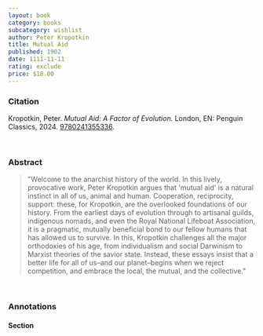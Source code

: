 ```yaml
---
layout: book
category: books
subcategory: wishlist
author: Peter Kropotkin
title: Mutual Aid
published: 1902
date: 1111-11-11
rating: exclude
price: $18.00
---
```


### Citation

Kropotkin, Peter. *Mutual Aid: A Factor of Evolution.* London, EN: Penguin Classics, 2024. [9780241355336](https://www.penguinrandomhouse.com/books/743178/mutual-aid-by-peter-kropotkin-introduction-and-notes-by-david-priestland/).

<br>

### Abstract

> "Welcome to the anarchist history of the world. In this lively, provocative work, Peter Kropotkin argues that 'mutual aid' is a natural instinct in all of us, animal and human. Cooperation, reciprocity, support: these, for Kropotkin, are the overlooked foundations of our history. From the earliest days of evolution through to artisanal guilds, indigenous nomads, and even the Royal National Lifeboat Association, it is a pragmatic, mutually beneficial bond to our fellow humans that has allowed us to survive. In this, Kropotkin challenges all the major orthodoxies of his age, from individualism and social Darwinism to Marxist theories of the savior state. Instead, these essays insist that a better life for all of us–and our planet–begins when we reject competition, and embrace the local, the mutual, and the collective."

<br>

### Annotations

#### Section

<br>
